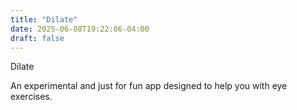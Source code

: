 ```yaml
---
title: "Dilate"
date: 2025-06-08T19:22:06-04:00
draft: false
---
```


Dilate

An experimental and just for fun app designed to help you with eye exercises.



